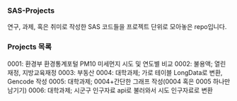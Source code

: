 ### SAS-Projects

연구, 과제, 혹은 취미로 작성한 SAS 코드들을 프로젝트 단위로 모아놓은 repo입니다.

### Projects 목록

0001: 환경부 환경통계포털 PM10 미세먼지 시도 및 연도별 비교
0002: 불용액; 열린재정, 지방교육재정
0003: 부동산
0004: 대학과제; 가로 테이블 LongData로 변환, Gencode 작성
0005: 대학과제; 0004+간단한 그래프 작성(0004 혹은 0005 하나만 남기기)
0006: 대학과제; 시군구 인구자료 api로 불러와서 시도 인구자료로 변환
